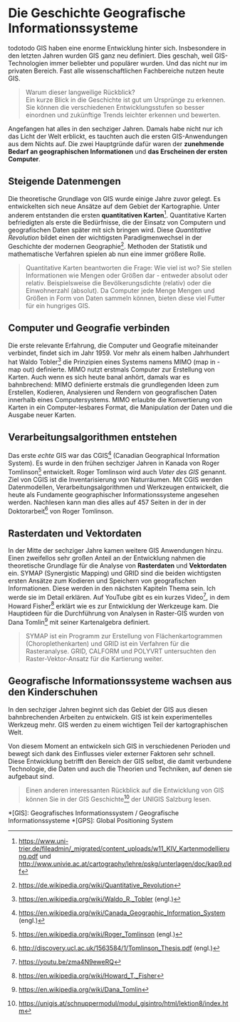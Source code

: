 # Die Geschichte Geografische Informationssysteme
todotodo
GIS haben eine enorme Entwicklung hinter sich. Insbesondere in den letzten Jahren wurden GIS ganz neu definiert. Dies geschah, weil GIS-Technologien immer beliebter und populärer wurden. Und das nicht nur im privaten Bereich. Fast alle wissenschaftlichen Fachbereiche nutzen heute GIS.

> Warum dieser langweilige Rückblick?  
Ein kurze Blick in die Geschichte ist gut um Ursprünge zu erkennen. Sie können die verschiedenen Entwicklungsstufen so besser einordnen und zukünftige Trends leichter erkennen und bewerten.

Angefangen hat alles in den sechziger Jahren. Damals habe nicht nur ich das Licht der Welt erblickt, es tauchten auch die ersten GIS-Anwendungen aus dem Nichts auf. Die zwei Hauptgründe dafür waren der **zunehmende Bedarf an geographischen Informationen** und **das Erscheinen der ersten Computer**.

## Steigende Datenmengen

Die theoretische Grundlage von GIS wurde einige Jahre zuvor gelegt. Es entwickelten sich neue Ansätze auf dem Gebiet der Kartographie. Unter anderem entstanden die ersten **quantitativen Karten**[^1]. Quantitative Karten befriedigten als erste die Bedürfnisse, die der Einsatz von Computern und geografischen Daten später mit sich bringen wird. Diese *Quantitative Revolution* bildet einen der wichtigsten Paradigmenwechsel in der Geschichte der modernen Geographie[^3]. Methoden der Statistik und mathematische Verfahren spielen ab nun eine immer größere Rolle. 

> Quantitative Karten beantworten die Frage: Wie viel ist wo? Sie stellen Informationen wie Mengen oder Größen dar - entweder absolut oder relativ. Beispielsweise die Bevölkerungsdichte (relativ) oder die Einwohnerzahl (absolut). Da Computer jede Menge Mengen und Größen in Form von Daten sammeln können, bieten diese viel Futter für ein hungriges GIS.

## Computer und Geografie verbinden

Die erste relevante Erfahrung, die Computer und Geografie miteinander verbindet, findet sich im Jahr 1959. Vor mehr als einem halben Jahrhundert hat Waldo Tobler[^2] die Prinzipien eines Systems namens MIMO (map in - map out) definierte. MIMO nutzt erstmals Computer zur Erstellung von Karten. Auch wenn es sich heute banal anhört, damals war es bahnbrechend: MIMO definierte erstmals die grundlegenden Ideen zum Erstellen, Kodieren, Analysieren und Rendern von geografischen Daten innerhalb eines Computersystems. MIMO erlaubte die Konvertierung von Karten in ein Computer-lesbares Format, die Manipulation der Daten und die Ausgabe neuer Karten.

## Verarbeitungsalgorithmen entstehen

Das erste *echte* GIS war das CGIS[^4] (Canadian Geographical Information System). Es wurde in den frühen sechziger Jahren in Kanada von Roger Tomlinson[^5] entwickelt. Roger Tomlinson wird auch *Vater des GIS* genannt. Ziel von CGIS ist die Inventarisierung von Naturräumen. Mit CGIS werden Datenmodellen, Verarbeitungsalgorithmen und Werkzeugen entwickelt, die heute als Fundamente geographischer Informationssysteme angesehen werden. Nachlesen kann man dies alles auf 457 Seiten in der in der Doktorarbeit[^6] von Roger Tomlinson.

## Rasterdaten und Vektordaten

In der Mitte der sechziger Jahre kamen weitere GIS Anwendungen hinzu. Einen zweifellos sehr großen Anteil an der Entwicklung nahmen die theoretische Grundlage für die Analyse von **Rasterdaten** und **Vektordaten** ein. SYMAP (Synergistic Mapping) und GRID sind die beiden wichtigsten ersten Ansätze zum Kodieren und Speichern von geografischen Informationen. Diese werden in den nächsten Kapiteln Thema sein. Ich werde sie im Detail erklären. Auf YouTube gibt es ein kurzes Video[^7], in dem Howard Fisher[^9] erklärt wie es zur Entwicklung der Werkzeuge kam.
Die Hauptideen für die Durchführung von Analysen in Raster-GIS wurden von Dana Tomlin[^8] mit seiner Kartenalgebra definiert.

> SYMAP ist ein Programm zur Erstellung von Flächenkartogrammen (Choroplethenkarten) und GRID ist ein Verfahren für die Rasteranalyse. GRID, CALFORM und POLYVRT untersuchten den Raster-Vektor-Ansatz für die Kartierung weiter.

## Geografische Informationssysteme wachsen aus den Kinderschuhen

In den sechziger Jahren beginnt sich das Gebiet der GIS aus diesen bahnbrechenden Arbeiten zu entwickeln. GIS ist kein experimentelles Werkzeug mehr. GIS werden zu einem wichtigen Teil der kartographischen Welt.

Von diesem Moment an entwickeln sich GIS in verschiedenen Perioden und bewegt sich dank des Einflusses vieler externer Faktoren sehr schnell. Diese Entwicklung betrifft den Bereich der GIS selbst, die damit verbundene Technologie, die Daten und auch die Theorien und Techniken, auf denen sie aufgebaut sind.

> Einen anderen interessanten Rückblick auf die Entwicklung von GIS können Sie in der GIS Geschichte[^10] der UNIGIS Salzburg lesen.  

[^1]: https://www.uni-trier.de/fileadmin/_migrated/content_uploads/w11_KIV_Kartenmodellierung.pdf und http://www.univie.ac.at/cartography/lehre/pskg/unterlagen/doc/kap9.pdf
[^2]: https://en.wikipedia.org/wiki/Waldo_R._Tobler (engl.)
[^3]: https://de.wikipedia.org/wiki/Quantitative_Revolution
[^4]: https://en.wikipedia.org/wiki/Canada_Geographic_Information_System (engl.)
[^5]: https://en.wikipedia.org/wiki/Roger_Tomlinson (engl.)
[^6]: http://discovery.ucl.ac.uk/1563584/1/Tomlinson_Thesis.pdf (engl.)
[^7]: https://youtu.be/zma4N9eweRQ
[^8]: https://en.wikipedia.org/wiki/Dana_Tomlin
[^9]: https://en.wikipedia.org/wiki/Howard_T._Fisher
[^10]: https://unigis.at/schnuppermodul/modul_gisintro/html/lektion8/index.htm

*[GIS]: Geografisches Informationssystem / Geografische Informationssysteme
*[GPS]: Global Positioning System

